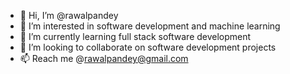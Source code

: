- 👋 Hi, I’m @rawalpandey
- 👀 I’m interested in software development and machine learning
- 🌱 I’m currently learning full stack software development
- 💞️ I’m looking to collaborate on software development projects
- 📫 Reach me @rawalpandey@gmail.com


